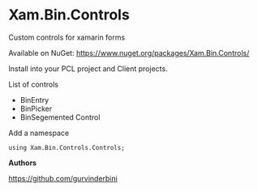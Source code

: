 # Xam.Bin.Controls
Custom controls for xamarin forms

Available on NuGet: https://www.nuget.org/packages/Xam.Bin.Controls/

Install into your PCL project and Client projects.

List of controls

- BinEntry
- BinPicker
- BinSegemented Control

Add a namespace
```
using Xam.Bin.Controls.Controls;

```
**Authors**

https://github.com/gurvinderbini


